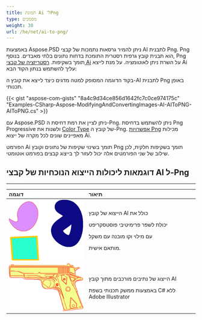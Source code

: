 ```yaml
---
title: תמונת Ai ל־Png
type: מסמכים
weight: 30
url: /he/net/ai-to-png/
---
```


באמצעות Aspose.PSD ניתן להמיר גרסאות נתמכות של קבצי AI לתבנית Png. Png הוא תבנית קובץ גרפית רסטרית התומכת בדחות נתונים בלתי מאבדים. בנוסף, Png תומך בשקיפות. [רסטריזציה של קבצי Ai](/he/psd/net/converting-ai-image-to-raster-format/) על השרת ניתן לאוטומציה. על מנת לייצא Ai עליך להשתמש בנתון הקוד הבא:

בקוד הדוגמה המסופק למטה מדגים כיצד לייצא את קובץ ה-AI לתבנית Png באופן תכנותי.

{{< gist "aspose-com-gists" "8a4c9d34ce856d1642fc7c0ce974175c" "Examples-CSharp-Aspose-ModifyingAndConvertingImages-AI-AIToPNG-AIToPNG.cs" >}}

עם Aspose.PSD ניתן לציין את רמת דחיסת ה-Png. ניתן להשתמש בדחיסת Png Progressive ולשנות את [Color Type](https://reference.aspose.com/psd/net/aspose.psd.imageoptions/pngoptions/properties/colortype) של קובץ ה-Png. [אפשרויות Png](https://reference.aspose.com/psd/net/aspose.psd.imageoptions/pngoptions) מכילות מאפיינים שונים לכל מקרה של ייצוא Ai.

הפורמט Ai תומך בשינוי שקיפות של נתונים וקובץ Png תומך בשקיפות חלקית, לכן שילוב של שני הפורמטים אלה יכול לעזור לך בייצוג קבצים בפורמט אוטומטי.

## **דוגמאות ליכולות הייצוא הנוכחיות של קבצי AI ל-Png**
-----

|**דוגמה**|**תיאור**|
| :- | :- |
|![todo:image_alt_text](ai-to-png_1.png)|<p>הייצוא של קובץ AI כולל את</p><p>יכולת לשפר פרימיטיבי פוסטסקריפט</p><p>עם מילוי וקו מובנה עם משקל</p><p>מותאם אישית.</p>|
|![todo:image_alt_text](ai-to-png_2.png)|<p>הייצוג של נתיבים מורכבים מתוך קובץ AI</p><p>באמצעות ממשק תכנותי בשפת C# ללא Adobe Illustrator</p>|

